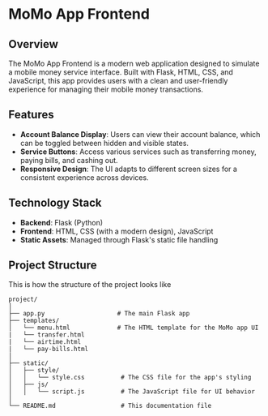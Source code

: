 # MoMo App Frontend

## Overview

The MoMo App Frontend is a modern web application designed to simulate a mobile money service interface. Built with Flask, HTML, CSS, and JavaScript, this app provides users with a clean and user-friendly experience for managing their mobile money transactions.

## Features

- **Account Balance Display**: Users can view their account balance, which can be toggled between hidden and visible states.
- **Service Buttons**: Access various services such as transferring money, paying bills, and cashing out.
- **Responsive Design**: The UI adapts to different screen sizes for a consistent experience across devices.

## Technology Stack

- **Backend**: Flask (Python)
- **Frontend**: HTML, CSS (with a modern design), JavaScript
- **Static Assets**: Managed through Flask's static file handling

## Project Structure
This is how the structure of the project looks like
```
project/
│
├── app.py                    # The main Flask app
├── templates/
│   └── menu.html             # The HTML template for the MoMo app UI
|   └── transfer.html
|   └── airtime.html
|   └── pay-bills.html
│
├── static/
│   ├── style/
│   │   └── style.css          # The CSS file for the app's styling
│   ├── js/
│   │   └── script.js          # The JavaScript file for UI behavior
│
└── README.md                  # This documentation file
```